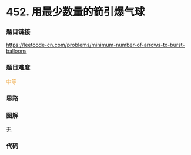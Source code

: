 # 452. 用最少数量的箭引爆气球

### 题目链接

https://leetcode-cn.com/problems/minimum-number-of-arrows-to-burst-balloons

### 题目难度

<font color=#F0AD4E>中等</font>

### 思路



### 图解

无

### 代码

```python
```